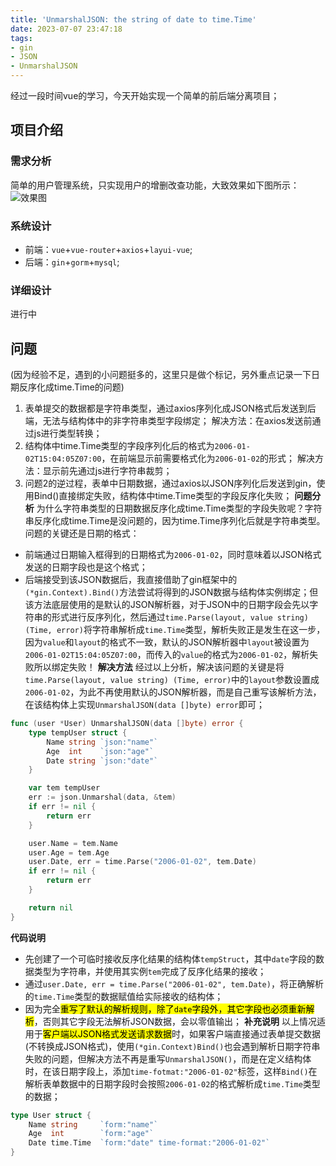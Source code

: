 ```yaml
---
title: 'UnmarshalJSON: the string of date to time.Time'
date: 2023-07-07 23:47:18
tags:
- gin
- JSON
- UnmarshalJSON
---
```

经过一段时间vue的学习，今天开始实现一个简单的前后端分离项目；
## 项目介绍
### 需求分析
简单的用户管理系统，只实现用户的增删改查功能，大致效果如下图所示：
![效果图](效果图.png)
### 系统设计
- 前端：`vue`+`vue-router`+`axios`+`layui-vue`;
- 后端：`gin`+`gorm`+`mysql`;
### 详细设计
进行中
## 问题
(因为经验不足，遇到的小问题挺多的，这里只是做个标记，另外重点记录一下日期反序化成time.Time的问题)
1. 表单提交的数据都是字符串类型，通过axios序列化成JSON格式后发送到后端，无法与结构体中的非字符串类型字段绑定；
解决方法：在axios发送前通过js进行类型转换；
2. 结构体中time.Time类型的字段序列化后的格式为`2006-01-02T15:04:05Z07:00`，在前端显示前需要格式化为`2006-01-02`的形式；
解决方法：显示前先通过js进行字符串裁剪；
3. 问题2的逆过程，表单中日期数据，通过axios以JSON序列化后发送到gin，使用Bind()直接绑定失败，结构体中time.Time类型的字段反序化失败；
**问题分析**
为什么字符串类型的日期数据反序化成time.Time类型的字段失败呢？字符串反序化成time.Time是没问题的，因为time.Time序列化后就是字符串类型。问题的关键还是日期的格式：
- 前端通过日期输入框得到的日期格式为`2006-01-02`，同时意味着以JSON格式发送的日期字段也是这个格式；
- 后端接受到该JSON数据后，我直接借助了gin框架中的`(*gin.Context).Bind()`方法尝试将得到的JSON数据与结构体实例绑定；但该方法底层使用的是默认的JSON解析器，对于JSON中的日期字段会先以字符串的形式进行反序列化，然后通过`time.Parse(layout, value string) (Time, error)`将字符串解析成`time.Time`类型，解析失败正是发生在这一步，因为`value`和`layout`的格式不一致，默认的JSON解析器中`layout`被设置为`2006-01-02T15:04:05Z07:00`，而传入的`value`的格式为`2006-01-02`，解析失败所以绑定失败！
**解决方法**
经过以上分析，解决该问题的关键是将`time.Parse(layout, value string) (Time, error)`中的`layout`参数设置成`2006-01-02`，为此不再使用默认的JSON解析器，而是自己重写该解析方法，在该结构体上实现`UnmarshalJSON(data []byte) error`即可；
```go
func (user *User) UnmarshalJSON(data []byte) error {
	type tempUser struct {
		Name string `json:"name"`
		Age  int    `json:"age"`
		Date string `json:"date"`
	}

	var tem tempUser
	err := json.Unmarshal(data, &tem)
	if err != nil {
		return err
	}

	user.Name = tem.Name
	user.Age = tem.Age
	user.Date, err = time.Parse("2006-01-02", tem.Date)
	if err != nil {
		return err
	}

	return nil
}
```
**代码说明**
- 先创建了一个可临时接收反序化结果的结构体`tempStruct`，其中`date`字段的数据类型为字符串，并使用其实例`tem`完成了反序化结果的接收；
- 通过`user.Date, err = time.Parse("2006-01-02", tem.Date)`，将正确解析的`time.Time`类型的数据赋值给实际接收的结构体；
- 因为完全<mark>重写了默认的解析规则，除了`date`字段外，其它字段也必须重新解析</mark>，否则其它字段无法解析JSON数据，会以零值输出；
**补充说明**
以上情况适用于<mark>客户端以JSON格式发送请求数据</mark>时，如果客户端直接通过表单提交数据(不转换成JSON格式)，使用`(*gin.Context)Bind()`也会遇到解析日期字符串失败的问题，但解决方法不再是重写`UnmarshalJSON()`，而是在定义结构体时，在该日期字段上，添加`time-fotmat:"2006-01-02"`标签，这样`Bind()`在解析表单数据中的日期字段时会按照`2006-01-02`的格式解析成`time.Time`类型的数据；
```go
type User struct {
	Name string 	`form:"name"`
	Age  int 		`form:"age"`
	Date time.Time 	`form:"date" time-format:"2006-01-02"`
}
```